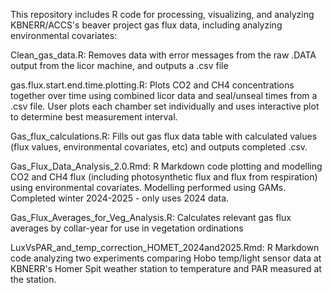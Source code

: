 This repository includes R code for processing, visualizing, and analyzing KBNERR/ACCS's beaver project gas flux data, including 
analyzing environmental covariates:

Clean_gas_data.R: Removes data with error messages from the raw .DATA output from the licor machine, and outputs a .csv file

gas.flux.start.end.time.plotting.R: Plots CO2 and CH4 concentrations together over time using combined licor data and 
seal/unseal times from a .csv file. User plots each chamber set individually and uses interactive plot to determine best 
measurement interval.

Gas_flux_calculations.R: Fills out gas flux data table with calculated values (flux values, environmental covariates, etc) and 
outputs completed .csv.

Gas_Flux_Data_Analysis_2.0.Rmd: R Markdown code plotting and modelling CO2 and CH4 flux (including photosynthetic flux and flux 
from respiration) using environmental covariates. Modelling performed using GAMs. Completed winter 2024-2025 - only uses 2024 
data. 

Gas_Flux_Averages_for_Veg_Analysis.R: Calculates relevant gas flux averages by collar-year for use in vegetation ordinations 

LuxVsPAR_and_temp_correction_HOMET_2024and2025.Rmd: R Markdown code analyzing two experiments comparing Hobo temp/light sensor
data at KBNERR's Homer Spit weather station to temperature and PAR measured at the station.

